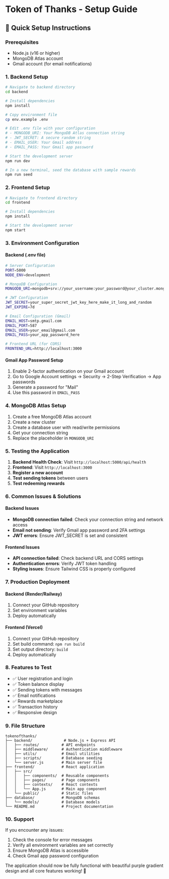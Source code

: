 # Token of Thanks - Setup Guide

## 🚀 Quick Setup Instructions

### Prerequisites
- Node.js (v16 or higher)
- MongoDB Atlas account
- Gmail account (for email notifications)

### 1. Backend Setup

```bash
# Navigate to backend directory
cd backend

# Install dependencies
npm install

# Copy environment file
cp env.example .env

# Edit .env file with your configuration
# - MONGODB_URI: Your MongoDB Atlas connection string
# - JWT_SECRET: A secure random string
# - EMAIL_USER: Your Gmail address
# - EMAIL_PASS: Your Gmail app password

# Start the development server
npm run dev

# In a new terminal, seed the database with sample rewards
npm run seed
```

### 2. Frontend Setup

```bash
# Navigate to frontend directory
cd frontend

# Install dependencies
npm install

# Start the development server
npm start
```

### 3. Environment Configuration

#### Backend (.env file)
```bash
# Server Configuration
PORT=5000
NODE_ENV=development

# MongoDB Configuration
MONGODB_URI=mongodb+srv://your_username:your_password@your_cluster.mongodb.net/tokenofthanks?retryWrites=true&w=majority

# JWT Configuration
JWT_SECRET=your_super_secret_jwt_key_here_make_it_long_and_random
JWT_EXPIRE=7d

# Email Configuration (Gmail)
EMAIL_HOST=smtp.gmail.com
EMAIL_PORT=587
EMAIL_USER=your_email@gmail.com
EMAIL_PASS=your_app_password_here

# Frontend URL (for CORS)
FRONTEND_URL=http://localhost:3000
```

#### Gmail App Password Setup
1. Enable 2-factor authentication on your Gmail account
2. Go to Google Account settings → Security → 2-Step Verification → App passwords
3. Generate a password for "Mail"
4. Use this password in `EMAIL_PASS`

### 4. MongoDB Atlas Setup
1. Create a free MongoDB Atlas account
2. Create a new cluster
3. Create a database user with read/write permissions
4. Get your connection string
5. Replace the placeholder in `MONGODB_URI`

### 5. Testing the Application

1. **Backend Health Check**: Visit `http://localhost:5000/api/health`
2. **Frontend**: Visit `http://localhost:3000`
3. **Register a new account**
4. **Test sending tokens** between users
5. **Test redeeming rewards**

### 6. Common Issues & Solutions

#### Backend Issues
- **MongoDB connection failed**: Check your connection string and network access
- **Email not sending**: Verify Gmail app password and 2FA settings
- **JWT errors**: Ensure JWT_SECRET is set and consistent

#### Frontend Issues
- **API connection failed**: Check backend URL and CORS settings
- **Authentication errors**: Verify JWT token handling
- **Styling issues**: Ensure Tailwind CSS is properly configured

### 7. Production Deployment

#### Backend (Render/Railway)
1. Connect your GitHub repository
2. Set environment variables
3. Deploy automatically

#### Frontend (Vercel)
1. Connect your GitHub repository
2. Set build command: `npm run build`
3. Set output directory: `build`
4. Deploy automatically

### 8. Features to Test

- ✅ User registration and login
- ✅ Token balance display
- ✅ Sending tokens with messages
- ✅ Email notifications
- ✅ Rewards marketplace
- ✅ Transaction history
- ✅ Responsive design

### 9. File Structure
```
tokenofthanks/
├── backend/              # Node.js + Express API
│   ├── routes/          # API endpoints
│   ├── middleware/      # Authentication middleware
│   ├── utils/           # Email utilities
│   ├── scripts/         # Database seeding
│   └── server.js        # Main server file
├── frontend/            # React application
│   ├── src/
│   │   ├── components/  # Reusable components
│   │   ├── pages/       # Page components
│   │   ├── contexts/    # React contexts
│   │   └── App.js       # Main app component
│   └── public/          # Static files
├── database/            # MongoDB schemas
│   └── models/          # Database models
└── README.md            # Project documentation
```

### 10. Support

If you encounter any issues:
1. Check the console for error messages
2. Verify all environment variables are set correctly
3. Ensure MongoDB Atlas is accessible
4. Check Gmail app password configuration

The application should now be fully functional with beautiful purple gradient design and all core features working! 🎉 